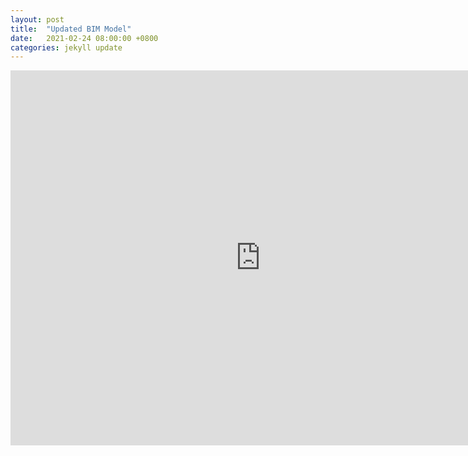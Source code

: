```yaml
---
layout: post
title:  "Updated BIM Model"
date:   2021-02-24 08:00:00 +0800
categories: jekyll update
---
```


<!-- <iframe src="https://myhub.autodesk360.com/ue2ce628b/shares/public/SH919a0QTf3c32634dcf62ff026723fc11be?mode=embed" width="800" height="600" allowfullscreen="true" webkitallowfullscreen="true" mozallowfullscreen="true"  frameborder="0"></iframe> -->
<!-- <iframe src="https://myhub.autodesk360.com/ue2ce628b/shares/public/SH919a0QTf3c32634dcfe476206c7aa72fb1?mode=embed" width="800" height="600" allowfullscreen="true" webkitallowfullscreen="true" mozallowfullscreen="true"  frameborder="0"></iframe> -->
<!-- <iframe src="https://myhub.autodesk360.com/ue2ce628b/shares/public/SH919a0QTf3c32634dcf03e6883e59b2c300?mode=embed" width="800" height="600" allowfullscreen="true" webkitallowfullscreen="true" mozallowfullscreen="true"  frameborder="0"></iframe> -->

<!-- <iframe src="https://myhub.autodesk360.com/ue2ce628b/shares/public/SH919a0QTf3c32634dcf188c97655701e157?mode=embed" width="800" height="600" allowfullscreen="true" webkitallowfullscreen="true" mozallowfullscreen="true"  frameborder="0"></iframe> -->

<iframe src="https://myhub.autodesk360.com/ue2ce628b/shares/public/SH919a0QTf3c32634dcf9dd2918249af1eda?mode=embed" width="800" height="600" allowfullscreen="true" webkitallowfullscreen="true" mozallowfullscreen="true"  frameborder="0"></iframe>